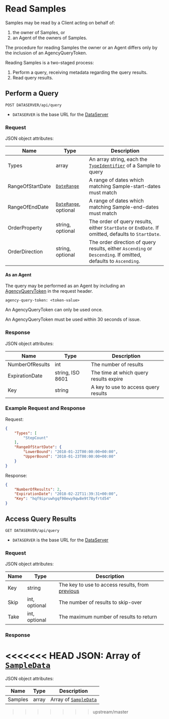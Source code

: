 # Read Samples

Samples may be read by a Client acting on behalf of:

1. the owner of Samples, or
1. an Agent of the owners of Samples.

The procedure for reading Samples the owner or an Agent differs only by the inclusion of an AgencyQueryToken.

Reading Samples is a two-staged process:

1. Perform a query, receiving metadata regarding the query results.
1. Read query results.

## Perform a Query

```
POST DATASERVER/api/query
```

* `DATASERVER` is the base URL for the [DataServer](../../../environment.md)

### Request 

JSON object attributes:

| Name | Type | Description |
|-|-|-|
| Types | array | An array string, each the [`TypeIdentifier`](../sample_type_scope.md#typeidentifier) of a Sample to query |
| RangeOfStartDate | [`DateRange`](../core_resources.md#daterange-object) | A range of dates which matching Sample-start-dates must match |
| RangeOfEndDate | [`DateRange`](../core_resources.md#daterange-object), optional| A range of dates which matching Sample-end-dates must match |
| OrderProperty | string, optional| The order of query results, either `StartDate` or `EndDate`. If omitted, defaults to `StartDate`. |
| OrderDirection | string, optional| The order direction of query results, either `Ascending` or `Descending`. If omitted, defaults to `Ascending`. |

#### As an Agent

The query may be performed as an Agent by including an [AgencyQueryToken](../../agency/tasks/obtain_agencyquerytoken.md) in the request header.

```
agency-query-token: <token-value>
```


An AgencyQueryToken can only be used once.

An AgencyQueryToken must be used within 30 seconds of issue.

### Response

JSON object attributes:

| Name | Type | Description |
|-|-|-|
| NumberOfResults | int | The number of results |
| ExpirationDate | string, ISO 8601 | The time at which query results expire |
| Key | string | A key to use to access query results |

### Example Request and Response

Request:

```json
{
	"Types": [
		"StepCount"
	],
	"RangeOfStartDate": {
		"LowerBound": "2018-01-22T00:00:00+00:00",
		"UpperBound": "2018-01-23T00:00:00+00:00"
	}
}
```

Response:
```json
{
	"NumberOfResults": 2,
	"ExpirationDate": "2018-02-22T11:39:31+00:00",
	"Key": "hqf9ipruwhgqf98ewy9qw8e9t78yfrtd54"
}
```


## Access Query Results

```
GET DATASERVER/api/query
```

* `DATASERVER` is the base URL for the [DataServer](../../../environment.md)

### Request

JSON object attributes:

| Name | Type | Description |
|-|-|-|
| Key | string | The key to use to access results, from [previous](#perform-a-query) |
| Skip | int, optional | The number of results to skip-over |
| Take | int, optional | The maximum number of results to return |

### Response

<<<<<<< HEAD
JSON: Array of [`SampleData`](../core_resources.md#sampledata)
=======
JSON object attributes:

| Name | Type | Description |
|-|-|-|
| Samples | array | Array of [`SampleData`](../core_resources.md#sampledata) |
>>>>>>> upstream/master
